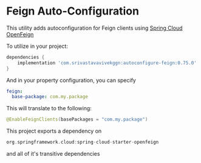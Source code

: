 # Feign Auto-Configuration

This utility adds autoconfiguration for Feign clients using [Spring Cloud OpenFeign](https://spring.io/projects/spring-cloud-openfeign)

To utilize in your project:
```groovy
dependencies {
    implementation 'com.srivastavavivekggn:autoconfigure-feign:0.75.0'
}
```

And in your property configuration, you can specify
```yaml
feign:
  base-package: com.my.package
```

This will translate to the following:
```java
@EnableFeignClients(basePackages = "com.my.package")
```


This project exports a dependency on
```groovy
org.springframework.cloud:spring-cloud-starter-openfeign
```
and all of it's transitive dependencies